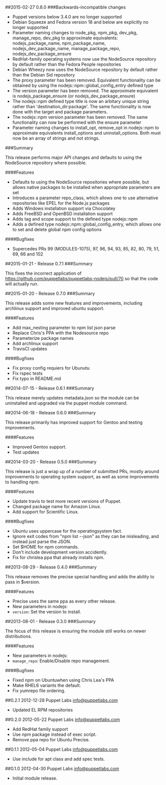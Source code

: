 ##2015-02-27 0.8.0
###Backwards-incompatible changes
- Puppet versions below 3.4.0 are no longer supported
- Debian Squeeze and Fedora version 18 and below are explicitly no longer
  supported
- Parameter naming changes to node_pkg, npm_pkg, dev_pkg, manage_repo,
  dev_pkg to approximate equivalents: nodejs_package_name, npm_package_name,
  nodejs_dev_package_name, manage_package_repo, nodejs_dev_package_ensure
- RedHat-family operating systems now use the NodeSource repository by default
  rather than the Fedora People repositories
- Debian Wheezy now uses the NodeSource repository by default rather than the
  Debian Sid repository
- The proxy parameter has been removed. Equivalent functionality can be
  obtained by using the nodejs::npm::global_config_entry defined type
- The version parameter has been removed. The approximate equivalent is
  nodejs_package_ensure (or nodejs_dev_package_ensure)
- The nodejs::npm defined type title is now an arbitary unique string rather
  than 'destination_dir:package'. The same functionality is now done with
  the target and package parameters.
- The nodejs::npm version parameter has been removed. The same functionality
  can now be performed with the ensure parameter
- Parameter naming changes to install_opt, remove_opt in nodejs::npm to
  approximate equivalents install_options and uninstall_options. Both must
  now be an array of strings and not strings.

###Summary

This release performs major API changes and defaults to using the NodeSource
repository where possible.

####Features
- Defaults to using the NodeSource repositories where possible, but allows
  native packages to be installed when appropriate parameters are set
- Introduces a parameter repo_class, which allows one to use alternative
  repositories like EPEL for the Node.js packages
- Adds Windows installation support via Chocolatey
- Adds FreeBSD and OpenBSD installation support
- Adds tag and scope support to the defined type nodejs::npm
- Adds a defined type nodejs::npm::global_config_entry, which allows one to
  set and delete global npm config options

####Bugfixes
- Supercedes PRs 99 (MODULES-1075), 97, 96, 94, 93, 85, 82, 80, 79, 51, 69, 66
  and 102

##2015-01-21 - Release 0.7.1
###Summary

This fixes the incorrect application of https://github.com/puppetlabs/puppetlabs-nodejs/pull/70 so that the code will actually run.

##2015-01-20 - Release 0.7.0
###Summary

This release adds some new features and improvements, including archlinux support and improved ubuntu support.

####Features
- Add max_nesting parameter to npm list json parse
- Replace Chris's PPA with the Nodesource repo
- Parameterize package names
- Add archlinux support
- TravisCI updates

####Bugfixes
- Fix proxy config requiers for Ubunutu
- Fix rspec tests
- Fix typo in README.md

##2014-07-15 - Release 0.6.1
###Summary

This release merely updates metadata.json so the module can be uninstalled and
upgraded via the puppet module command.

##2014-06-18 - Release 0.6.0
###Summary

This release primarily has improved support for Gentoo and testing
improvements.

####Features
- Improved Gentoo support.
- Test updates

##2014-03-20 - Release 0.5.0
###Summary

This release is just a wrap up of a number of submitted PRs, mostly around
improvements to operating system support, as well as some improvements to
handling npm.

####Features
- Update travis to test more recent versions of Puppet.
- Changed package name for Amazon Linux.
- Add support for Scientific Linux.

####Bugfixes
- Ubuntu uses uppercase for the operatingsystem fact.
- Ignore exit codes from "npm list --json" as they can be misleading, and instead just parse the JSON.
- Set $HOME for npm commands.
- Don't include development version accidently.
- Fix for chrislea ppa that already installs npm.

##2013-08-29 - Release 0.4.0
###Summary

This release removes the precise special handling
and adds the ability to pass in $version.

####Features
- Precise uses the same ppa as every other release.
- New parameters in nodejs:
- `version`: Set the version to install.

##2013-08-01 - Release 0.3.0
###Summary

The focus of this release is ensuring the module
still works on newer distributions.

####Features
- New parameters in nodejs:
- `manage_repo`: Enable/Disable repo management.

####Bugfixes
- Fixed npm on Ubuntuwhen using Chris Lea's PPA
- Make RHEL6 variants the default.
- Fix yumrepo file ordering.

##0.2.1 2012-12-28 Puppet Labs <info@puppetlabs.com>
- Updated EL RPM repositories

##0.2.0 2012-05-22 Puppet Labs <info@puppetlabs.com>
- Add RedHat family support
- Use npm package instead of exec script.
- Remove ppa repo for Ubuntu Precise.

##0.1.1 2012-05-04 Puppet Labs <info@puppetlabs.com>
- Use include for apt class and add spec tests.

##0.1.0 2012-04-30 Puppet Labs <info@puppetlabs.com>
- Initial module release.
